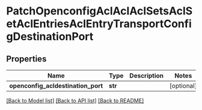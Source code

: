 # PatchOpenconfigAclAclAclSetsAclSetAclEntriesAclEntryTransportConfigDestinationPort

## Properties
Name | Type | Description | Notes
------------ | ------------- | ------------- | -------------
**openconfig_acldestination_port** | **str** |  | [optional] 

[[Back to Model list]](../README.md#documentation-for-models) [[Back to API list]](../README.md#documentation-for-api-endpoints) [[Back to README]](../README.md)


